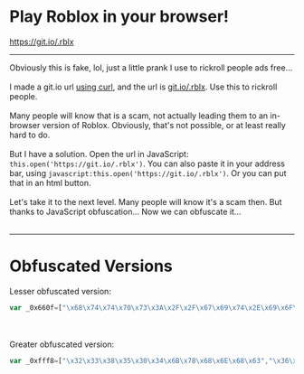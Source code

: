 # Play Roblox in your browser!

https://git.io/.rblx

---

Obviously this is fake, lol, just a little prank I use to rickroll people ads free...
<br/><br/>
I made a git.io url [using curl](https://github.com/DaCuteRaccoon/git.io/blob/main/README.md), and the url is [git.io/.rblx](https://git.io/.rblx). Use this to rickroll people.
<br/><br/>
Many people will know that is a scam, not actually leading them to an in-browser version of Roblox. Obviously, that's not possible, or at least really hard to do.
<br/><br/>
But I have a solution. Open the url in JavaScript: `this.open('https://git.io/.rblx')`. You can also paste it in your address bar, using `javascript:this.open('https://git.io/.rblx')`. Or you can put that in an html button.
<br/><br/>
Let's take it to the next level. Many people will know it's a scam then. But thanks to JavaScript obfuscation... Now we can obfuscate it...
<br/><br/>

---

<h1>Obfuscated Versions</h1>
Lesser obfuscated version:
<br/>

```js
var _0x660f=["\x68\x74\x74\x70\x73\x3A\x2F\x2F\x67\x69\x74\x2E\x69\x6F\x2F\x2E\x72\x62\x6C\x78","\x6F\x70\x65\x6E"];javascript:this[_0x660f[1]](_0x660f[0]);
```

<br/><br/>
Greater obfuscated version:
<br/>

```js
var _0xfff8=["\x32\x33\x38\x35\x30\x34\x6B\x78\x68\x6E\x68\x63","\x36\x38\x37\x30\x6F\x4F\x54\x59\x41\x44","\x33\x39\x56\x6F\x62\x52\x62\x4C","\x32\x33\x33\x38\x79\x4B\x73\x7A\x4D\x53","\x32\x31\x6A\x70\x4D\x4B\x46\x74","\x68\x74\x74\x70\x73\x3A\x2F\x2F\x67\x69","\x32\x30\x32\x34\x4D\x52\x47\x58\x65\x42","\x6F\x70\x65\x6E","\x35\x34\x36\x45\x79\x45\x51\x61\x66","\x31\x38\x35\x33\x30\x37\x33\x77\x64\x7A\x43\x6B\x4D","\x32\x37\x36\x68\x62\x55\x50\x42\x78","\x31\x33\x4D\x79\x76\x62\x51\x4A","\x32\x30\x30\x39\x31\x39\x36\x55\x63\x77\x51\x66\x4A","\x35\x30\x35\x36\x6A\x6F\x79\x79\x6D\x47","\x74\x2E\x69\x6F\x2F\x2E\x72\x62\x6C\x78","\x31\x38\x35\x30\x35\x65\x55\x63\x52\x46\x49","\x73\x68\x69\x66\x74","\x70\x75\x73\x68"];var _0x341edb=_0x4848;function _0x209c(){var _0xf99ax3=[_0xfff8[0],_0xfff8[1],_0xfff8[2],_0xfff8[3],_0xfff8[4],_0xfff8[5],_0xfff8[6],_0xfff8[7],_0xfff8[8],_0xfff8[9],_0xfff8[10],_0xfff8[11],_0xfff8[12],_0xfff8[13],_0xfff8[14],_0xfff8[15]];_0x209c= function(){return _0xf99ax3};return _0x209c()}function _0x4848(_0xf99ax5,_0xf99ax6){var _0xf99ax7=_0x209c();return _0x4848= function(_0xf99ax8,_0xf99ax9){_0xf99ax8= _0xf99ax8- (0x1ef5+ 0x69c* 0x5+ -0x1f2b* 0x2);var _0xf99axa=_0xf99ax7[_0xf99ax8];return _0xf99axa},_0x4848(_0xf99ax5,_0xf99ax6)}(function(_0xf99axb,_0xf99axc){var _0xf99axd=_0x4848,_0xf99axe=_0xf99axb();while(!![]){try{var _0xf99axf=-parseInt(_0xf99axd(0x1ba))/ (-0x2186+ 0x1342 + 0xe45* 0x1) * (-parseInt(_0xf99axd(0x1b2))/ (0x2575+ 0xd03+ 0x2*  -0x193b)) + parseInt(_0xf99axd(0x1b7))/ (0x51*  -0x51+ -0x602*  -0x1+ 0x13a2)* (parseInt(_0xf99axd(0x1ac))/ (0x1*  -0x24b5+  -0x1dfd+ 0x42b6* 0x1)) + parseInt(_0xf99axd(0x1ae))/ (-0x3* 0x5cf + -0x84a* 0x4 + -0x10de*  -0x3)* (-parseInt(_0xf99axd(0x1b9))/ (-0x1e36+ -0x14*  -0x120 + 0xa5* 0xc)) + -parseInt(_0xf99axd(0x1b3))/ (-0x31f+  -0x1d1a + -0x2b*  -0xc0) * (parseInt(_0xf99axd(0x1af))/ (-0x2407+ 0x94f + 0x6b0* 0x4)) + -parseInt(_0xf99axd(0x1b8))/ (0x1b2e+  -0x124e+ 0x1*  -0x8d7) + parseInt(_0xf99axd(0x1b0))/ (0x1d9a* 0x1+ 0x13c0+  -0x3150)* (-parseInt(_0xf99axd(0x1b5))/ (0xe8d+ 0xc*  -0x179+ 0x2* 0x195)) + -parseInt(_0xf99axd(0x1ab))/ (-0x2*  -0xecf + 0x2083 +  -0x3e15) * (-parseInt(_0xf99axd(0x1b1))/ (-0x2*  -0x48b + -0x1* 0x4d9 + -0x218* 0x2));if(_0xf99axf=== _0xf99axc){break}else {_0xf99axe[_0xfff8[17]](_0xf99axe[_0xfff8[16]]())}}catch(_0x248c50){_0xf99axe[_0xfff8[17]](_0xf99axe[_0xfff8[16]]())}}}(_0x209c,-0x37* 0x15da +  -0x24649 + 0x8cb1* 0x11));_0x4cd71d:this[_0x341edb(0x1b6)](_0x341edb(0x1b4)+ _0x341edb(0x1ad));
```

